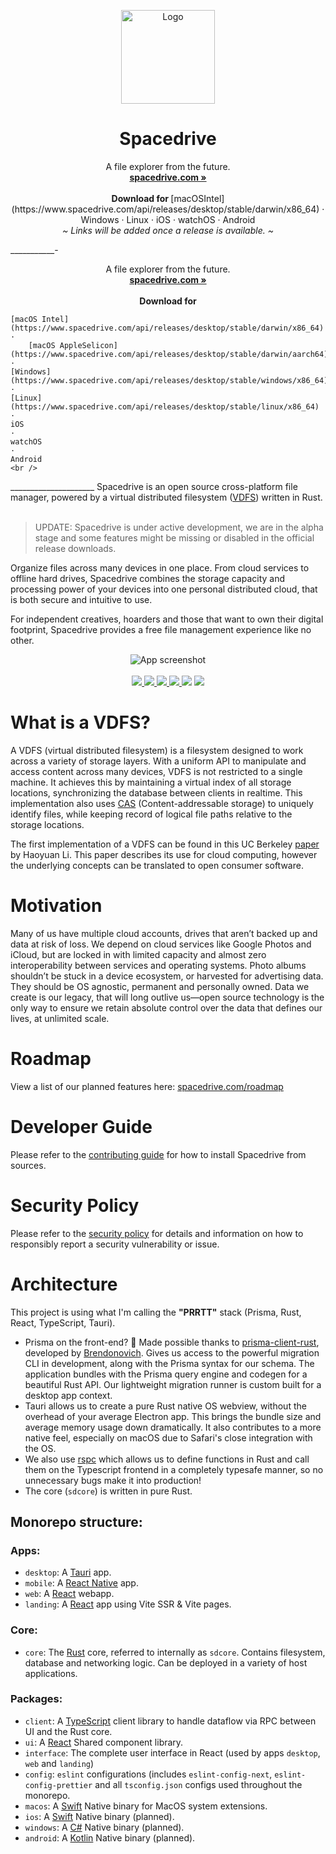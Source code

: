 <p align="center">
  <a href="#">

  </a>
  <p align="center">
   <img width="150" height="150" src="packages/assets/images/AppLogo.png" alt="Logo">
  </p>
  <h1 align="center"><b>Spacedrive</b></h1>
	 <p align="center">
  A file explorer from the future.
    <br />
    <a href="https://spacedrive.com"><strong>spacedrive.com »</strong></a>
    <br />
    <br />
    <b>Download for </b>
   [macOSIntel](https://www.spacedrive.com/api/releases/desktop/stable/darwin/x86_64)
    ·
    Windows
    ·
    Linux
    ·
    iOS
    ·
    watchOS
    ·
    Android
    <br />
    <i>~ Links will be added once a release is available. ~</i>
  </p>
</p>
___________-
  <p align="center">
  A file explorer from the future.
    <br />
    <a href="https://spacedrive.com"><strong>spacedrive.com »</strong></a>
    <br />
    <br />
    <b>Download for </b>
		
    [macOS Intel](https://www.spacedrive.com/api/releases/desktop/stable/darwin/x86_64)
    ·
		[macOS AppleSelicon](https://www.spacedrive.com/api/releases/desktop/stable/darwin/aarch64)
    ·
    [Windows](https://www.spacedrive.com/api/releases/desktop/stable/windows/x86_64)
    ·
    [Linux](https://www.spacedrive.com/api/releases/desktop/stable/linux/x86_64)
    ·
    iOS
    ·
    watchOS
    ·
    Android
    <br />
   
  </p>
</p>
_____________________
Spacedrive is an open source cross-platform file manager, powered by a virtual distributed filesystem (<a href="#what-is-a-vdfs">VDFS</a>) written in Rust.
<br/>
<br/>

> UPDATE: Spacedrive is under active development, we are in the alpha stage and some features might be missing or disabled in the official release downloads.

Organize files across many devices in one place. From cloud services to offline hard drives, Spacedrive combines the storage capacity and processing power of your devices into one personal distributed cloud, that is both secure and intuitive to use.

For independent creatives, hoarders and those that want to own their digital footprint, Spacedrive provides a free file management experience like no other.

<p align="center">
  <img src="apps/landing/public/github.webp" alt="App screenshot">
  <br />
  <br />
  <a href="https://discord.gg/gTaF2Z44f5">
    <img src="https://img.shields.io/discord/949090953497567312?label=Discord&color=5865F2" />
  </a>
  <a href="https://x.com/spacedriveapp">
    <img src="https://img.shields.io/badge/Twitter-00acee?logo=twitter&logoColor=white" />
  </a>
  <a href="https://instagram.com/spacedriveapp">
    <img src="https://img.shields.io/badge/Instagram-E4405F?logo=instagram&logoColor=white" />
  </a>
  <a href="https://www.gnu.org/licenses/agpl-3.0">
    <img src="https://img.shields.io/static/v1?label=Licence&message=AGPL%20v3&color=000" />
  </a>
  <img src="https://img.shields.io/static/v1?label=Bundled%20Size&message=16.3MB&color=0974B4" />
  <img src="https://img.shields.io/static/v1?label=Stage&message=Alpha&color=2BB4AB" />
  <br />
</p>

# What is a VDFS?

A VDFS (virtual distributed filesystem) is a filesystem designed to work across a variety of storage layers. With a uniform API to manipulate and access content across many devices, VDFS is not restricted to a single machine. It achieves this by maintaining a virtual index of all storage locations, synchronizing the database between clients in realtime. This implementation also uses [CAS](https://en.wikipedia.org/wiki/Content-addressable_storage) (Content-addressable storage) to uniquely identify files, while keeping record of logical file paths relative to the storage locations.

The first implementation of a VDFS can be found in this UC Berkeley [paper](https://www2.eecs.berkeley.edu/Pubs/TechRpts/2018/EECS-2018-29.pdf) by Haoyuan Li. This paper describes its use for cloud computing, however the underlying concepts can be translated to open consumer software.

# Motivation

Many of us have multiple cloud accounts, drives that aren’t backed up and data at risk of loss. We depend on cloud services like Google Photos and iCloud, but are locked in with limited capacity and almost zero interoperability between services and operating systems. Photo albums shouldn’t be stuck in a device ecosystem, or harvested for advertising data. They should be OS agnostic, permanent and personally owned. Data we create is our legacy, that will long outlive us—open source technology is the only way to ensure we retain absolute control over the data that defines our lives, at unlimited scale.

# Roadmap

View a list of our planned features here: [spacedrive.com/roadmap](https://spacedrive.com/roadmap)

# Developer Guide

Please refer to the [contributing guide](CONTRIBUTING.md) for how to install Spacedrive from sources.

# Security Policy

Please refer to the [security policy](SECURITY.md) for details and information on how to responsibly report a security vulnerability or issue.

# Architecture

This project is using what I'm calling the **"PRRTT"** stack (Prisma, Rust, React, TypeScript, Tauri).

- Prisma on the front-end? 🤯 Made possible thanks to [prisma-client-rust](https://github.com/brendonovich/prisma-client-rust), developed by [Brendonovich](https://github.com/brendonovich). Gives us access to the powerful migration CLI in development, along with the Prisma syntax for our schema. The application bundles with the Prisma query engine and codegen for a beautiful Rust API. Our lightweight migration runner is custom built for a desktop app context.
- Tauri allows us to create a pure Rust native OS webview, without the overhead of your average Electron app. This brings the bundle size and average memory usage down dramatically. It also contributes to a more native feel, especially on macOS due to Safari's close integration with the OS.
- We also use [rspc](https://rspc.dev) which allows us to define functions in Rust and call them on the Typescript frontend in a completely typesafe manner, so no unnecessary bugs make it into production!
- The core (`sdcore`) is written in pure Rust.

## Monorepo structure:

### Apps:

- `desktop`: A [Tauri](https://tauri.studio) app.
- `mobile`: A [React Native](https://reactnative.dev/) app.
- `web`: A [React](https://reactjs.org) webapp.
- `landing`: A [React](https://reactjs.org) app using Vite SSR & Vite pages.

### Core:

- `core`: The [Rust](https://www.rust-lang.org) core, referred to internally as `sdcore`. Contains filesystem, database and networking logic. Can be deployed in a variety of host applications.

### Packages:

- `client`: A [TypeScript](https://www.typescriptlang.org/) client library to handle dataflow via RPC between UI and the Rust core.
- `ui`: A [React](https://reactjs.org) Shared component library.
- `interface`: The complete user interface in React (used by apps `desktop`, `web` and `landing`)
- `config`: `eslint` configurations (includes `eslint-config-next`, `eslint-config-prettier` and all `tsconfig.json` configs used throughout the monorepo.
- `macos`: A [Swift](https://developer.apple.com/swift/) Native binary for MacOS system extensions.
- `ios`: A [Swift](https://developer.apple.com/swift/) Native binary (planned).
- `windows`: A [C#](https://docs.microsoft.com/en-us/dotnet/csharp/) Native binary (planned).
- `android`: A [Kotlin](https://kotlinlang.org/) Native binary (planned).
